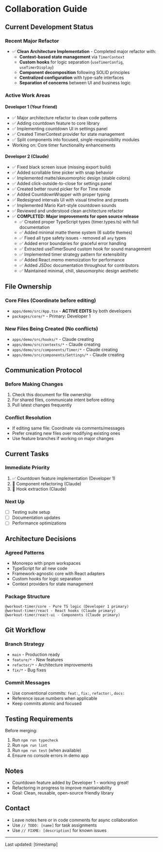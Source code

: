 # Collaboration Guide

## Current Development Status

### Recent Major Refactor
- ✅ **Clean Architecture Implementation** - Completed major refactor with:
  - **Context-based state management** via `TimerContext`
  - **Custom hooks** for logic separation (`useTimerConfig`, `useTimerDisplay`)
  - **Component decomposition** following SOLID principles
  - **Centralized configuration** with type-safe interfaces
  - **Separation of concerns** between UI and business logic

### Active Work Areas

#### Developer 1 (Your Friend)
- ✅ Major architecture refactor to clean code patterns
- ✅ Adding countdown feature to core library
- ✅ Implementing countdown UI in settings panel
- ✅ Created TimerContext provider for state management
- ✅ Split components into focused, single-responsibility modules
- Working on: Core timer functionality enhancements

#### Developer 2 (Claude)
- ✅ Fixed black screen issue (missing export build)
- ✅ Added scrollable time picker with snap behavior
- ✅ Implemented matte/skeuomorphic design (stable colors)
- ✅ Added click-outside-to-close for settings panel
- ✅ Created better round picker for For Time mode
- ✅ Added CountdownWrapper with proper typing
- ✅ Redesigned intervals UI with visual timeline and presets
- ✅ Implemented Mario Kart-style countdown sounds
- ✅ Reviewed and understood clean architecture refactor
- ✅ **COMPLETED: Major improvements for open source release**
  - ✅ Created proper TypeScript types (timer.types.ts) with full documentation
  - ✅ Added minimal matte theme system (6 subtle themes)
  - ✅ Fixed all type safety issues - removed all `any` types
  - ✅ Added error boundaries for graceful error handling
  - ✅ Extracted useTimerSound custom hook for sound management
  - ✅ Implemented timer strategy pattern for extensibility
  - ✅ Added React.memo memoization for performance
  - ✅ Added JSDoc documentation throughout for contributors
  - ✅ Maintained minimal, chill, skeuomorphic design aesthetic

## File Ownership

### Core Files (Coordinate before editing)
- `apps/demo/src/App.tsx` - **ACTIVE EDITS** by both developers
- `packages/core/*` - Primary: Developer 1

### New Files Being Created (No conflicts)
- `apps/demo/src/hooks/*` - Claude creating
- `apps/demo/src/contexts/*` - Claude creating  
- `apps/demo/src/components/Timer/*` - Claude creating
- `apps/demo/src/components/Settings/*` - Claude creating

## Communication Protocol

### Before Making Changes
1. Check this document for file ownership
2. For shared files, communicate intent before editing
3. Pull latest changes frequently

### Conflict Resolution
- If editing same file: Coordinate via comments/messages
- Prefer creating new files over modifying existing ones
- Use feature branches if working on major changes

## Current Tasks

### Immediate Priority
1. ✅ Countdown feature implementation (Developer 1)
2. 🚧 Component refactoring (Claude)
3. 🚧 Hook extraction (Claude)

### Next Up
- [ ] Testing suite setup
- [ ] Documentation updates
- [ ] Performance optimizations

## Architecture Decisions

### Agreed Patterns
- Monorepo with pnpm workspaces
- TypeScript for all new code
- Framework-agnostic core with React adapters
- Custom hooks for logic separation
- Context providers for state management

### Package Structure
```
@workout-timer/core - Pure TS logic (Developer 1 primary)
@workout-timer/react - React hooks (Claude primary)
@workout-timer/react-ui - Components (Claude primary)
```

## Git Workflow

### Branch Strategy
- `main` - Production ready
- `feature/*` - New features
- `refactor/*` - Architecture improvements
- `fix/*` - Bug fixes

### Commit Messages
- Use conventional commits: `feat:`, `fix:`, `refactor:`, `docs:`
- Reference issue numbers when applicable
- Keep commits atomic and focused

## Testing Requirements

Before merging:
1. Run `npm run typecheck`
2. Run `npm run lint`
3. Run `npm run test` (when available)
4. Ensure no console errors in demo app

## Notes

- Countdown feature added by Developer 1 - working great!
- Refactoring in progress to improve maintainability
- Goal: Clean, reusable, open-source friendly library

## Contact

- Leave notes here or in code comments for async collaboration
- Use `// TODO: [name]` for task assignments
- Use `// FIXME: [description]` for known issues

---
Last updated: [timestamp]
